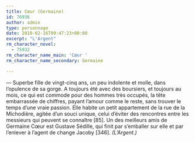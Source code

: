 ```yaml
---
title: Cœur (Germaine)
id: 76936
author: admin
type: personnage
date: 2010-02-16T09:47:23+00:00
excerpt: "L'Argent"
rm_character_novel:
  - 75932
rm_character_name_main: 'Cœur '
rm_character_name_secondary: Germaine

---
```

— Superbe fille de vingt-cinq ans, un peu indolente et molle, dans l&rsquo;opulence de sa gorge. A toujours été avec des boursiers, et toujours au mois, ce qui est commode pour des hommes très occupés, la tête embarrassée de chiffres, payant l&rsquo;amour comme le reste, sans trouver le temps d&rsquo;une vraie passion. Elle habite un petit appartement de la rue de la Michodière, agitée d&rsquo;un souci unique, celui d&rsquo;éviter des rencontres entre les messieurs qui peuvent se connaître [85]. Un des meilleurs amis de Germaine Cœur est Gustave Sédille, qui finit par s&rsquo;emballer sur elle et par l&rsquo;enlever à l&rsquo;agent de change Jacoby [346]. _(L&rsquo;Argent.)_